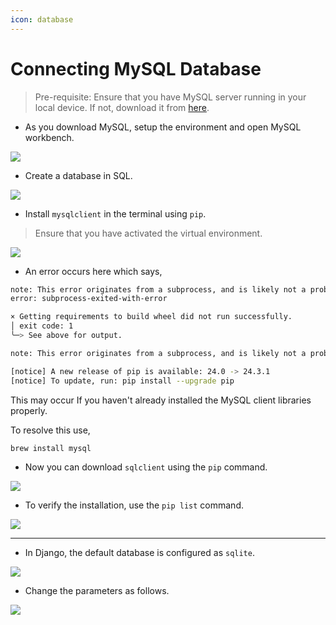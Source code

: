 ```yaml
---
icon: database
---
```


# Connecting MySQL Database

> Pre-requisite: Ensure that you have MySQL server running in your local device. If not, download it from [here](https://dev.mysql.com/downloads/installer/).

* As you download MySQL, setup the environment and open MySQL workbench.

![](https://i.imgur.com/isM3v3j.jpeg)

* Create a database in SQL.

![](https://i.imgur.com/C6XbFhM.png)

* Install `mysqlclient` in the terminal using `pip`.

> Ensure that you have activated the virtual environment.

![](https://i.imgur.com/WQjxH1b.png)

* An error occurs here which says,

```bash
note: This error originates from a subprocess, and is likely not a problem with pip.
error: subprocess-exited-with-error

× Getting requirements to build wheel did not run successfully.
│ exit code: 1
╰─> See above for output.

note: This error originates from a subprocess, and is likely not a problem with pip.

[notice] A new release of pip is available: 24.0 -> 24.3.1
[notice] To update, run: pip install --upgrade pip
```

This may occur If you haven't already installed the MySQL client libraries properly.

To resolve this use,

```bash
brew install mysql
```

* Now you can download `sqlclient` using the `pip` command.

![](https://i.imgur.com/0jBY4IU.png)

* To verify the installation, use the `pip list` command.

![](https://i.imgur.com/aFIG9R6.png)

***

* In Django, the default database is configured as `sqlite`.

![](https://i.imgur.com/9NaN0vU.png)

* Change the parameters as follows.

![](https://i.imgur.com/wTQkSQt.png)
